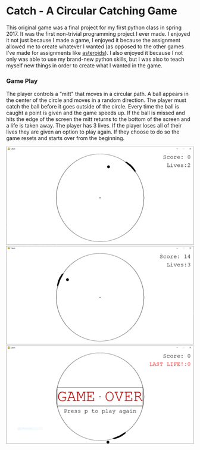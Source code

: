 # Catch - A Circular Catching Game
This original game was a final project for my first python class in spring 2017. It was the first non-trivial programming project I ever made. I enjoyed it not just because I made a game, I enjoyed it because the assignment allowed me to create whatever I wanted (as opposed to the other games I've made for assignments like [asteroids](https://github.com/levibaguley/asteroids)). I also enjoyed it because I not only was able to use my brand-new python skills, but I was also to teach myself new things in order to create what I wanted in the game.

### Game Play
The player controls a "mitt" that moves in a circular path. A ball appears in the center of the circle and moves in a random direction. The player must catch the ball before it goes outside of the circle. Every time the ball is caught a point is given and the game speeds up. If the ball is missed and hits the edge of the screen the mitt returns to the bottom of the screen and a life is taken away. The player has 3 lives. If the player loses all of their lives they are given an option to play again. If they choose to do so the game resets and starts over from the beginning.

![](readme_images/catch1.PNG)
![](readme_images/catch2.PNG)
![](readme_images/game_over.PNG)

